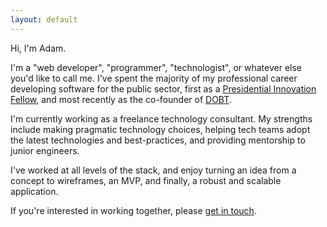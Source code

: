 ```yaml
---
layout: default
---
```


Hi, I'm Adam.

I'm a "web developer", "programmer", "technologist", or whatever else you'd like to call me. I've spent the majority of my professional career developing software for the public sector, first as a [Presidential Innovation Fellow](https://presidentialinnovationfellows.gov/), and most recently as the co-founder of [DOBT](https://www.dobt.co).

I'm currently working as a freelance technology consultant. My strengths include making pragmatic technology choices, helping tech teams adopt the latest technologies and best-practices, and providing mentorship to junior engineers.

I've worked at all levels of the stack, and enjoy turning an idea from a concept to wireframes, an MVP, and finally, a robust and scalable application.

If you're interested in working together, please [get in touch](mailto:ad(at)mbecker(dot)cc).
